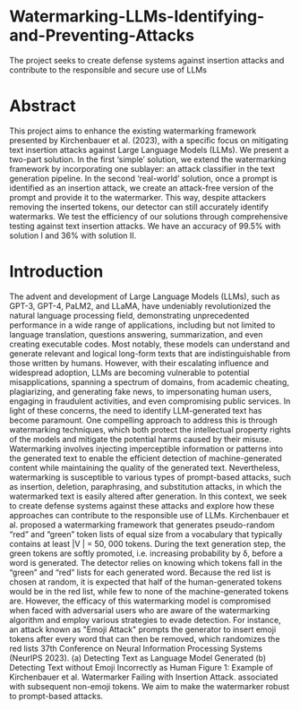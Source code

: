 # Watermarking-LLMs-Identifying-and-Preventing-Attacks
The project seeks to create defense systems against insertion attacks and contribute to the responsible and secure use of LLMs
# Abstract

This project aims to enhance the existing watermarking framework presented by
Kirchenbauer et al. (2023), with a specific focus on mitigating text insertion attacks
against Large Language Models (LLMs). We present a two-part solution. In the
first ‘simple’ solution, we extend the watermarking framework by incorporating
one sublayer: an attack classifier in the text generation pipeline. In the second
‘real-world’ solution, once a prompt is identified as an insertion attack, we create
an attack-free version of the prompt and provide it to the watermarker. This way,
despite attackers removing the inserted tokens, our detector can still accurately
identify watermarks. We test the efficiency of our solutions through comprehensive
testing against text insertion attacks. We have an accuracy of 99.5% with solution I
and 36% with solution II.
# Introduction

The advent and development of Large Language Models (LLMs), such as GPT-3, GPT-4, PaLM2,
and LLaMA, have undeniably revolutionized the natural language processing field, demonstrating
unprecedented performance in a wide range of applications, including but not limited to language
translation, questions answering, summarization, and even creating executable
codes. Most notably, these models can understand and generate relevant and logical long-form
texts that are indistinguishable from those written by humans. However, with their escalating
influence and widespread adoption, LLMs are becoming vulnerable to potential misapplications,
spanning a spectrum of domains, from academic cheating, plagiarizing, and generating fake news, to
impersonating human users, engaging in fraudulent activities, and even compromising public services. In light of these concerns, the need to identify LLM-generated text has become paramount.
One compelling approach to address this is through watermarking techniques, which both protect the
intellectual property rights of the models and mitigate the potential harms caused by their misuse.
Watermarking involves injecting imperceptible information or patterns into the generated text to
enable the efficient detection of machine-generated content while maintaining the quality of the
generated text. Nevertheless, watermarking is susceptible to various types of prompt-based attacks,
such as insertion, deletion, paraphrasing, and substitution attacks, in which the watermarked text is
easily altered after generation. In this context, we seek to create defense systems against these attacks
and explore how these approaches can contribute to the responsible use of LLMs.
Kirchenbauer et al. proposed a watermarking framework that generates pseudo-random “red”
and “green” token lists of equal size from a vocabulary that typically contains at least |V | = 50, 000
tokens. During the text generation step, the green tokens are softly promoted, i.e. increasing
probability by δ, before a word is generated. The detector relies on knowing which tokens fall in
the “green” and “red” lists for each generated word. Because the red list is chosen at random, it is
expected that half of the human-generated tokens would be in the red list, while few to none of the
machine-generated tokens are. However, the efficacy of this watermarking model is compromised
when faced with adversarial users who are aware of the watermarking algorithm and employ various
strategies to evade detection. For instance, an attack known as "Emoji Attack" prompts the generator
to insert emoji tokens after every word that can then be removed, which randomizes the red lists
37th Conference on Neural Information Processing Systems (NeurIPS 2023).
(a) Detecting Text as Language Model Generated (b) Detecting Text without Emoji Incorrectly as Human
Figure 1: Example of Kirchenbauer et al. Watermarker Failing with Insertion Attack.
associated with subsequent non-emoji tokens. We aim to make the watermarker robust
to prompt-based attacks.
